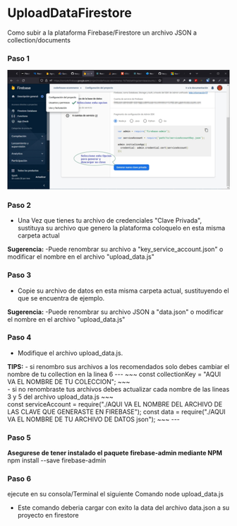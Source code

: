
# UploadDataFirestore
Como subir a la plataforma Firebase/Firestore un archivo JSON a collection/documents 

### Paso 1
  ![](./2022-06-29%2010%2048%2042.jpg)
### Paso 2
  - Una Vez que tienes tu archivo de credenciales "Clave Privada", sustituya su archivo que genero la plataforma coloquelo en esta misma carpeta actual
  
  **Sugerencia:**
      -Puede renombrar su archivo a "key_service_account.json"  o modificar el nombre en el archivo "upload_data.js"
### Paso 3
  - Copie su archivo de datos en esta misma carpeta actual, sustituyendo el que se encuentra de ejemplo.
  
  **Sugerencia:**
      -Puede renombrar su archivo JSON a "data.json"  o modificar el nombre en el archivo "upload_data.js"
### Paso 4
  - Modifique el archivo upload_data.js.
  
  **TIPS:**
    - si renombro sus archivos a los recomendados solo debes cambiar el nombre de tu collection en la linea 6
      ---
      ~~~
      const collectionKey = "AQUI VA EL NOMBRE DE TU COLECCION";
      ~~~  
    - si no renombraste tus archivos debes actualizar cada nombre de las lineas 3 y 5 del archivo upload_data.js
      ~~~  
      const serviceAccount = require("./AQUI VA EL NOMBRE DEL ARCHIVO DE LAS CLAVE QUE GENERASTE EN FIREBASE");
      const data = require("./AQUI VA EL NOMBRE DE TU ARCHIVO DE DATOS json");
      ~~~
      ---
### Paso 5
  **Asegurese de tener instalado el paquete firebase-admin mediante NPM**
    npm install --save firebase-admin
### Paso 6
  ejecute en su consola/Terminal el siguiente Comando
  node upload_data.js
- Este comando deberia cargar con exito la data del archivo data.json a su proyecto en firestore
  
